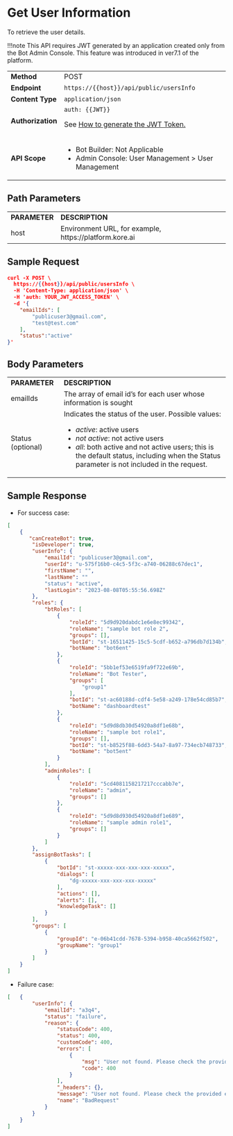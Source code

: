 
# Get User Information

To retrieve the user details.

!!!note
    This API requires JWT generated by an application created only from the Bot Admin Console. This feature was introduced in ver7.1 of the platform.


<table>
  <tr>
   <td><strong>Method</strong>
   </td>
   <td>POST
   </td>
  </tr>
  <tr>
   <td><strong>Endpoint</strong>
   </td>
   <td><code>https://{{host}}/api/public/usersInfo</code>
   </td>
  </tr>
  <tr>
   <td><strong>Content Type</strong>
   </td>
   <td><code>application/json</code>
   </td>
  </tr>
  <tr>
   <td><strong>Authorization</strong>
   </td>
   <td><code>auth: {{JWT}}</code>
<p>
See <a href="../api-introduction/#generating-the-jwt-token">How to generate the JWT Token.</a>
   </td>
  </tr>
  <tr>
   <td><strong>API Scope</strong>
   </td>
   <td>
<ul>

<li>Bot Builder: Not Applicable

<li>Admin Console: User Management > User Management
</li>
</ul>
   </td>
  </tr>
</table>


## Path Parameters


<table>
  <tr>
   <td><strong>PARAMETER</strong>
   </td>
   <td><strong>DESCRIPTION</strong>
   </td>
  </tr>
  <tr>
   <td>host
   </td>
   <td>Environment URL, for example, https://platform.kore.ai
   </td>
  </tr>
</table>


## Sample Request


```json
curl -X POST \
  https://{{host}}/api/public/usersInfo \
  -H 'Content-Type: application/json' \
  -H 'auth: YOUR_JWT_ACCESS_TOKEN' \
  -d '{
    "emailIds": [
        "publicuser3@gmail.com",
        "test@test.com"
    ],
    "status":"active"
}'
```


 


## Body Parameters


<table>
  <tr>
   <td><strong>PARAMETER</strong>
   </td>
   <td><strong>DESCRIPTION</strong>
   </td>
  </tr>
  <tr>
   <td>emailIds
   </td>
   <td>The array of email id’s for each user whose information is sought
   </td>
  </tr>
  <tr>
   <td>Status (optional)
   </td>
   <td>Indicates the status of the user. Possible values:
<ul>

<li><em>active</em>: active users

<li><em>not active</em>: not active users

<li><em>all</em>: both active and not active users; this is the default status, including when the Status parameter is not included in the request.
</li>
</ul>
   </td>
  </tr>
</table>


## Sample Response

* For success case: 
```json
[
    {
       "canCreateBot": true,
        "isDeveloper": true,
        "userInfo": {
            "emailId": "publicuser3@gmail.com",
            "userId": "u-575f16b0-c4c5-5f3c-a740-06288c67dec1",
            "firstName": "",
            "lastName": ""
            "status": "active",
            "lastLogin": "2023-08-08T05:55:56.698Z"
        },
        "roles": {
            "btRoles": [
                {
                    "roleId": "5d9d920dabdc1e6e8ec99342",
                    "roleName": "sample bot role 2",
                    "groups": [],
                    "botId": "st-16511425-15c5-5cdf-b652-a796db7d134b",
                    "botName": "bot6ent"
                },
                {
                    "roleId": "5bb1ef53e6519fa9f722e69b",
                    "roleName": "Bot Tester",
                    "groups": [
                        "group1"
                    ],
                    "botId": "st-ac60188d-cdf4-5e58-a249-178e54cd85b7",
                    "botName": "dashboardtest"
                },
                {
                    "roleId": "5d9d8db30d54920a8df1e68b",
                    "roleName": "sample bot role1",
                    "groups": [],
                    "botId": "st-b8525f88-6dd3-54a7-8a97-734ecb748733",
                    "botName": "bot5ent"
                }
            ],
            "adminRoles": [
                {
                    "roleId": "5cd4081158217217cccabb7e",
                    "roleName": "admin",
                    "groups": []
                },
                {
                    "roleId": "5d9d8d930d54920a8df1e689",
                    "roleName": "sample admin role1",
                    "groups": []
                }
            ]
        },
        "assignBotTasks": [
            {
                "botId": "st-xxxxx-xxx-xxx-xxx-xxxxx",
                "dialogs": [
                    "dg-xxxxx-xxx-xxx-xxx-xxxxx"
                ],
                "actions": [],
                "alerts": [],
                "knowledgeTask": []
            }
        ],
        "groups": [
            {
                "groupId": "e-06b41cdd-7678-5394-b958-40ca5662f502",
                "groupName": "group1"
            }
        ]
    }
]

```

* Failure case:


```json
[   {
        "userInfo": {
            "emailId": "a3q4",
            "status": "failure",
            "reason": {
                "statusCode": 400,
                "status": 400,
                "customCode": 400,
                "errors": [
                    {
                        "msg": "User not found. Please check the provided email address.",
                        "code": 400
                    }
                ],
                "_headers": {},
                "message": "User not found. Please check the provided email address.",
                "name": "BadRequest"
            }
        }
    }
]

```

